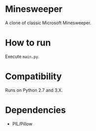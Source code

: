 # Minesweeper
A clone of classic Microsoft Minesweeper.

# How to run
Execute `main.py`.

# Compatibility
Runs on Python 2.7 and 3.X.

# Dependencies
 - PIL/Pillow
